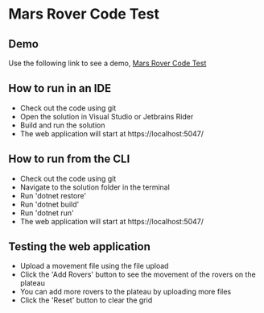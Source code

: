 # Mars Rover Code Test
## Demo
Use the following link to see a demo, [Mars Rover Code Test](https://marsroverapp.azurewebsites.net)

## How to run in an IDE
- Check out the code using git
- Open the solution in Visual Studio or Jetbrains Rider
- Build and run the solution
- The web application will start at https://localhost:5047/

## How to run from the CLI
- Check out the code using git
- Navigate to the solution folder in the terminal
- Run 'dotnet restore'
- Run 'dotnet build'
- Run 'dotnet run'
- The web application will start at https://localhost:5047/

## Testing the web application
- Upload a movement file using the file upload
- Click the 'Add Rovers' button to see the movement of the rovers on the plateau
- You can add more rovers to the plateau by uploading more files
- Click the 'Reset' button to clear the grid